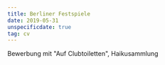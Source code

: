 ```yaml
---
title: Berliner Festspiele
date: 2019-05-31
unspecificdate: true
tag: cv
---
```

<!--more-->
Bewerbung mit "Auf Clubtoiletten", Haikusammlung
